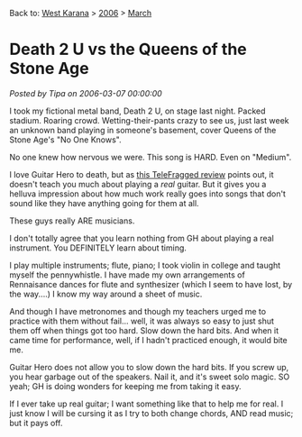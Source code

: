 Back to: [West Karana](/posts/westkarana.md) > [2006](/posts/2006/westkarana.md) > [March](./westkarana.md)
# Death 2 U vs the Queens of the Stone Age

*Posted by Tipa on 2006-03-07 00:00:00*

I took my fictional metal band, Death 2 U, on stage last night. Packed stadium. Roaring crowd. Wetting-their-pants crazy to see us, just last week an unknown band playing in someone's basement, cover Queens of the Stone Age's "No One Knows".

No one knew how nervous we were. This song is HARD. Even on "Medium".

I love Guitar Hero to death, but as [this TeleFragged review](http://www.telefragged.com/reviews/guitarhero/) points out, it doesn't teach you much about playing a *real* guitar. But it gives you a helluva impression about how much work really goes into songs that don't sound like they have anything going for them at all.

These guys really ARE musicians.

I don't totally agree that you learn nothing from GH about playing a real instrument. You DEFINITELY learn about timing.

I play multiple instruments; flute, piano; I took violin in college and taught myself the pennywhistle. I have made my own arrangements of Rennaisance dances for flute and synthesizer (which I seem to have lost, by the way....) I know my way around a sheet of music.

And though I have metronomes and though my teachers urged me to practice with them without fail... well, it was always so easy to just shut them off when things got too hard. Slow down the hard bits. And when it came time for performance, well, if I hadn't practiced enough, it would bite me.

Guitar Hero does not allow you to slow down the hard bits. If you screw up, you hear garbage out of the speakers. Nail it, and it's sweet solo magic. SO yeah; GH is doing wonders for keeping me from taking it easy.

If I ever take up real guitar; I want something like that to help me for real. I just know I will be cursing it as I try to both change chords, AND read music; but it pays off.
